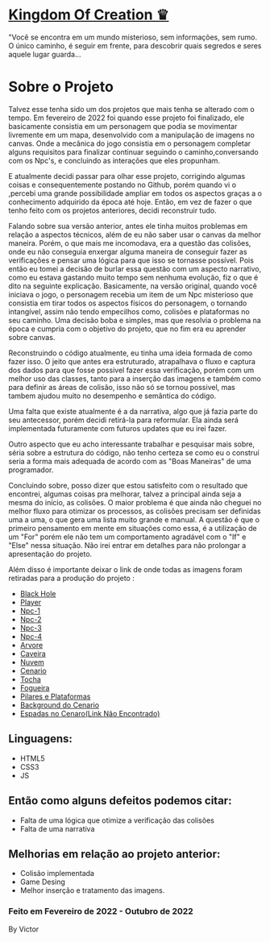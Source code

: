 <h1><a href="https://victoralvesfarias.github.io/Kingdom-Of-Creation/
">Kingdom Of Creation ♛</a></h1>
    <p >
        "Você se encontra em um mundo misterioso, sem informações, sem rumo. O único caminho, é seguir em frente, para descobrir quais segredos e seres aquele lugar guarda...
    </p>
<h1>Sobre o Projeto</h1>
    <p>
        Talvez esse tenha sido um dos projetos que mais tenha se alterado com o tempo. Em fevereiro de 2022 foi quando esse projeto foi finalizado, ele basicamente consistia em um personagem que podia se movimentar livremente em um mapa, desenvolvido com a manipulação de imagens no canvas. Onde a mecânica do jogo consistia em o personagem completar alguns requisitos para finalizar continuar seguindo o caminho,conversando  com os Npc's, e concluindo as interações que eles propunham.
    </p>
    <p>
        E atualmente decidi passar para olhar esse projeto, corrigindo algumas coisas e consequentemente postando no Github, porém quando vi o ,percebi uma grande possibilidade ampliar em todos os aspectos graças a o conhecimento adquirido da época até hoje. Então, em vez de fazer o que tenho feito com os projetos anteriores, decidi reconstruir tudo.
    </p>
    <p>
        Falando sobre sua versão anterior, antes ele tinha muitos problemas em relação a aspectos técnicos, além de eu não saber usar o canvas da melhor maneira. Porém, o que mais me incomodava, era a questão das colisões, onde eu não conseguia enxergar alguma maneira de conseguir fazer as verificações e pensar uma lógica para que isso se tornasse possível. Pois então eu tomei a decisão de burlar essa questão com um aspecto narrativo, como eu estava gastando muito tempo sem nenhuma evolução, fiz o que é dito na seguinte explicação. Basicamente, na versão original, quando você iniciava o jogo, o personagem recebia um item de um Npc misterioso que consistia em tirar todos os aspectos físicos do personagem, o tornando intangível, assim não tendo empecilhos como, colisões e plataformas no seu caminho. Uma decisão boba e simples, mas que resolvia o problema na época e cumpria com o objetivo do projeto, que no fim era eu aprender sobre canvas.
    </p>
    <p>
        Reconstruindo o código atualmente, eu tinha uma ideia formada de como fazer isso. O jeito que antes era estruturado, atrapalhava o fluxo e captura dos dados para que fosse possivel fazer essa verificação, porém com um melhor uso das classes, tanto para a inserção das imagens e também como para definir as áreas de colisão, isso não só se tornou possivel, mas tambem ajudou muito no desempenho e semântica do código.
    </p>
    <p>
        Uma falta que existe atualmente é a da narrativa, algo que já fazia parte do seu antecessor, porém decidi retirá-la para reformular. Ela ainda será implementada futuramente com futuros updates que eu irei fazer.
    </p>
    <p>
        Outro aspecto que eu acho interessante trabalhar e pesquisar mais sobre, séria sobre a estrutura do código, não tenho certeza se como eu o construí seria a forma mais adequada de acordo com as "Boas Maneiras" de uma programador.
    </p>
    <p>
        Concluindo sobre, posso dizer que estou satisfeito com o resultado que encontrei, algumas coisas pra melhorar, talvez a principal ainda seja a mesma do início, as colisões. O maior problema é que ainda não cheguei no melhor fluxo para otimizar os processos, as colisões precisam ser definidas uma a uma, o que gera uma lista muito grande e manual. A questão é que o primeiro pensamento em mente em situações como essa, é a utilização de um "For" porém ele não tem um comportamento agradável com o "If" e "Else" nessa situação. Não irei entrar em detalhes para não prolongar a apresentação do projeto.
    </p>
    <p>
        Além disso é importante deixar o link de onde todas as imagens foram retiradas para a produção do projeto :
        <ul>
            <li><a href="https://www.deviantart.com/rappenem/art/Black-Hole-878438819">Black Hole</a>
            <li><a href="https://kiyorox.artstation.com/projects/A4avz?album_id=74169">Player</a>
            <li><a href="https://www.pinterest.es/pin/519321400782669259/">Npc-1</a>
            <li><a href="https://gifer.com/en/2BKC">Npc-2</a>
            <li><a href="https://www.pinterest.es/pin/439593613624666181/">Npc-3</a>
            <li><a href="https://br.pinterest.com/pin/582582901789858764/">Npc-4</a>
            <li><a href="https://imgur.com/t/pixelart/6ofuyHj">Arvore</a>
            <li><a href="https://projectwishgranter.tumblr.com/post/138925757221/i-was-trying-to-design-some-new-traps-and-enemies">Caveira</a>
            <li><a href="https://wifflegif.com/gifs/599719-pixel-art-pixels-gif">Nuvem</a>
            <li><a href="https://www.deviantart.com/limvinci/art/simple-platform-area-pixel-art-600040056">Cenario</a>
            <li><a href="https://opengameart.org/content/simple-torch-animation-16x16">Tocha</a>
            <li><a href="https://tenor.com/view/camp-smp-gif-22288298">Fogueira</a>
            <li><a href="https://www.istockphoto.com/br/vetor/pixel-art-ilustração-8-bits-cinza-coluna-antiga-ruínas-isoladas-de-vetor-velho-gm1094654884-293804165">Pilares e Plataformas</a>
            <li><a href="https://www.deviantart.com/erikaducharme/art/Pixel-Art-Outer-Space-914949828">Background do Cenario</a>
            <li><a href="https://www.deviantart.com/erikaducharme/art/Pixel-Art-Outer-Space-914949828">Espadas no Cenaro(Link Não Encontrado)</a>
        </ul>
    </p>
    <p>
        <h2>Linguagens:</h2>
        <ul>
            <li>HTML5
            <li>CSS3
            <li>JS
        </ul>
        <h2>Então como alguns defeitos podemos citar:</h2>
        <ul>
            <li>Falta de uma lógica que otimize a verificação das colisões
            <li>Falta de uma narrativa
        </ul>
        <h2>Melhorias em relação ao projeto anterior:</h2>
        <ul>
            <li>Colisão implementada
            <li>Game Desing
            <li>Melhor inserção e tratamento das imagens.
        </ul>
        <h3>Feito em Fevereiro de 2022 - Outubro de 2022</h3>
        <p>By Victor</p>
    </p>
 
 

